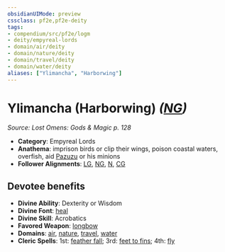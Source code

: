 ```yaml
---
obsidianUIMode: preview
cssclass: pf2e,pf2e-deity
tags:
- compendium/src/pf2e/logm
- deity/empyreal-lords
- domain/air/deity
- domain/nature/deity
- domain/travel/deity
- domain/water/deity
aliases: ["Ylimancha", "Harborwing"]
---
```

# Ylimancha (Harborwing) *([NG](../../../Rules/traits/neutral-good-b1.md))*  
*Source: Lost Omens: Gods & Magic p. 128*  

- **Category**: Empyreal Lords
- **Anathema**: imprison birds or clip their wings, poison coastal waters, overfish, aid [Pazuzu](pazuzu-logm.md) or his minions
- **Follower Alignments**: [LG](../../../Rules/traits/lawful-goo-b1.md), [NG](../../../Rules/traits/neutral-good-b1.md), [N](../../../Rules/traits/neutral-b1.md), [CG](../../../Rules/traits/chaotic-good-b1.md)

## Devotee benefits

- **Divine Ability**: Dexterity or Wisdom
- **Divine Font**: [heal](../../spells/heal.md)
- **Divine Skill**: Acrobatics
- **Favored Weapon**: [longbow](../../equipment/items/longbow.md)
- **Domains**: [air](../domains.md#Air), [nature](../domains.md#Nature), [travel](../domains.md#Travel), [water](../domains.md#Water)
- **Cleric Spells**: 1st: [feather fall](../../spells/feather-fall.md); 3rd: [feet to fins](../../spells/feet-to-fins.md); 4th: [fly](../../spells/fly.md)